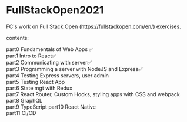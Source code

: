 # FullStackOpen2021
FC's work on Full Stack Open (https://fullstackopen.com/en/) exercises.

contents:

part0 Fundamentals of Web Apps ✅<br/>
part1 Intro to React✅<br/>
part2 Communicating with server✅<br/>
part3 Programming a server with NodeJS and Express✅<br/>
part4 Testing Express servers, user admin<br/>
part5 Testing React App<br/>
part6 State mgt with Redux<br/>
part7 React Router, Custom Hooks, styling apps with CSS and webpack<br/>
part8 GraphQL<br/>
part9 TypeScript
part10 React Native<br/>
part11 CI/CD

